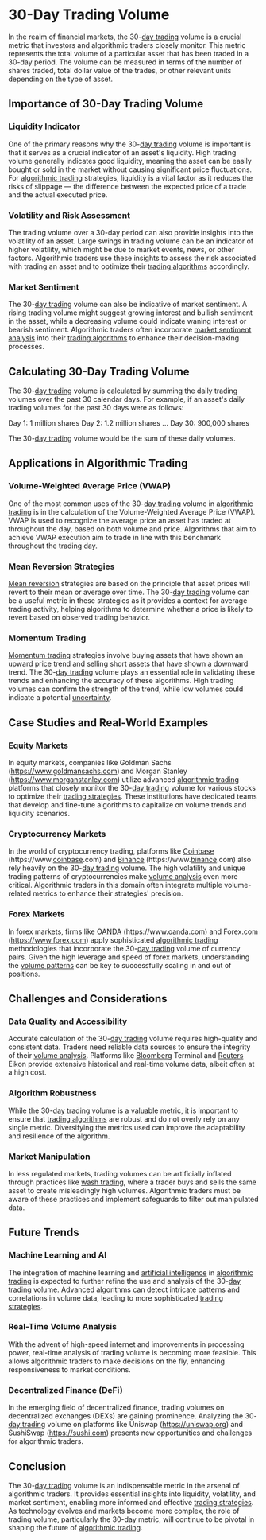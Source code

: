 # 30-Day Trading Volume

In the realm of financial markets, the 30-[day trading](../d/day_trading.md) volume is a crucial metric that investors and algorithmic traders closely monitor. This metric represents the total volume of a particular asset that has been traded in a 30-day period. The volume can be measured in terms of the number of shares traded, total dollar value of the trades, or other relevant units depending on the type of asset. 

## Importance of 30-Day Trading Volume

### Liquidity Indicator
One of the primary reasons why the 30-[day trading](../d/day_trading.md) volume is important is that it serves as a crucial indicator of an asset's liquidity. High trading volume generally indicates good liquidity, meaning the asset can be easily bought or sold in the market without causing significant price fluctuations. For [algorithmic trading](../a/algorithmic_trading.md) strategies, liquidity is a vital factor as it reduces the risks of slippage — the difference between the expected price of a trade and the actual executed price.

### Volatility and Risk Assessment
The trading volume over a 30-day period can also provide insights into the volatility of an asset. Large swings in trading volume can be an indicator of higher volatility, which might be due to market events, news, or other factors. Algorithmic traders use these insights to assess the risk associated with trading an asset and to optimize their [trading algorithms](../t/trading_algorithms.md) accordingly.

### Market Sentiment
The 30-[day trading](../d/day_trading.md) volume can also be indicative of market sentiment. A rising trading volume might suggest growing interest and bullish sentiment in the asset, while a decreasing volume could indicate waning interest or bearish sentiment. Algorithmic traders often incorporate [market sentiment analysis](../m/market_sentiment_analysis.md) into their [trading algorithms](../t/trading_algorithms.md) to enhance their decision-making processes.

## Calculating 30-Day Trading Volume

The 30-[day trading](../d/day_trading.md) volume is calculated by summing the daily trading volumes over the past 30 calendar days. For example, if an asset's daily trading volumes for the past 30 days were as follows:

Day 1: 1 million shares
Day 2: 1.2 million shares
...
Day 30: 900,000 shares

The 30-[day trading](../d/day_trading.md) volume would be the sum of these daily volumes.

## Applications in Algorithmic Trading

### Volume-Weighted Average Price (VWAP)
One of the most common uses of the 30-[day trading](../d/day_trading.md) volume in [algorithmic trading](../a/algorithmic_trading.md) is in the calculation of the Volume-Weighted Average Price (VWAP). VWAP is used to recognize the average price an asset has traded at throughout the day, based on both volume and price. Algorithms that aim to achieve VWAP execution aim to trade in line with this benchmark throughout the trading day.

### Mean Reversion Strategies
[Mean reversion](../m/mean_reversion.md) strategies are based on the principle that asset prices will revert to their mean or average over time. The 30-[day trading](../d/day_trading.md) volume can be a useful metric in these strategies as it provides a context for average trading activity, helping algorithms to determine whether a price is likely to revert based on observed trading behavior.

### Momentum Trading
[Momentum trading](../m/momentum_trading.md) strategies involve buying assets that have shown an upward price trend and selling short assets that have shown a downward trend. The 30-[day trading](../d/day_trading.md) volume plays an essential role in validating these trends and enhancing the accuracy of these algorithms. High trading volumes can confirm the strength of the trend, while low volumes could indicate a potential [uncertainty](../u/uncertainty_in_trading.md).

## Case Studies and Real-World Examples

### Equity Markets
In equity markets, companies like Goldman Sachs (https://www.goldmansachs.com) and Morgan Stanley (https://www.morganstanley.com) utilize advanced [algorithmic trading](../a/algorithmic_trading.md) platforms that closely monitor the 30-[day trading](../d/day_trading.md) volume for various stocks to optimize their [trading strategies](../t/trading_strategies.md). These institutions have dedicated teams that develop and fine-tune algorithms to capitalize on volume trends and liquidity scenarios.

### Cryptocurrency Markets
In the world of cryptocurrency trading, platforms like [Coinbase](../c/coinbase.md) (https://www.[coinbase](../c/coinbase.md).com) and [Binance](../b/binance.md) (https://www.[binance](../b/binance.md).com) also rely heavily on the 30-[day trading](../d/day_trading.md) volume. The high volatility and unique trading patterns of cryptocurrencies make [volume analysis](../v/volume_analysis.md) even more critical. Algorithmic traders in this domain often integrate multiple volume-related metrics to enhance their strategies' precision.

### Forex Markets
In forex markets, firms like [OANDA](../o/oanda.md) (https://www.[oanda](../o/oanda.md).com) and Forex.com (https://www.forex.com) apply sophisticated [algorithmic trading](../a/algorithmic_trading.md) methodologies that incorporate the 30-[day trading](../d/day_trading.md) volume of currency pairs. Given the high leverage and speed of forex markets, understanding the [volume patterns](../v/volume_patterns.md) can be key to successfully scaling in and out of positions.

## Challenges and Considerations

### Data Quality and Accessibility
Accurate calculation of the 30-[day trading](../d/day_trading.md) volume requires high-quality and consistent data. Traders need reliable data sources to ensure the integrity of their [volume analysis](../v/volume_analysis.md). Platforms like [Bloomberg](../b/bloomberg.md) Terminal and [Reuters](../r/reuters.md) Eikon provide extensive historical and real-time volume data, albeit often at a high cost.

### Algorithm Robustness
While the 30-[day trading](../d/day_trading.md) volume is a valuable metric, it is important to ensure that [trading algorithms](../t/trading_algorithms.md) are robust and do not overly rely on any single metric. Diversifying the metrics used can improve the adaptability and resilience of the algorithm.

### Market Manipulation
In less regulated markets, trading volumes can be artificially inflated through practices like [wash trading](../w/wash_trading.md), where a trader buys and sells the same asset to create misleadingly high volumes. Algorithmic traders must be aware of these practices and implement safeguards to filter out manipulated data.

## Future Trends

### Machine Learning and AI
The integration of machine learning and [artificial intelligence](../a/artificial_intelligence_in_trading.md) in [algorithmic trading](../a/algorithmic_trading.md) is expected to further refine the use and analysis of the 30-[day trading](../d/day_trading.md) volume. Advanced algorithms can detect intricate patterns and correlations in volume data, leading to more sophisticated [trading strategies](../t/trading_strategies.md).

### Real-Time Volume Analysis
With the advent of high-speed internet and improvements in processing power, real-time analysis of trading volume is becoming more feasible. This allows algorithmic traders to make decisions on the fly, enhancing responsiveness to market conditions.

### Decentralized Finance (DeFi)
In the emerging field of decentralized finance, trading volumes on decentralized exchanges (DEXs) are gaining prominence. Analyzing the 30-[day trading](../d/day_trading.md) volume on platforms like Uniswap (https://uniswap.org) and SushiSwap (https://sushi.com) presents new opportunities and challenges for algorithmic traders.

## Conclusion

The 30-[day trading](../d/day_trading.md) volume is an indispensable metric in the arsenal of algorithmic traders. It provides essential insights into liquidity, volatility, and market sentiment, enabling more informed and effective [trading strategies](../t/trading_strategies.md). As technology evolves and markets become more complex, the role of trading volume, particularly the 30-day metric, will continue to be pivotal in shaping the future of [algorithmic trading](../a/algorithmic_trading.md).